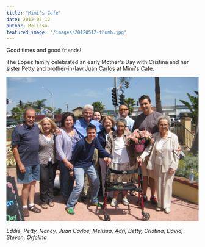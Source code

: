 ```yaml
---
title: "Mimi's Cafe"
date: 2012-05-12
author: Melissa
featured_image: '/images/20120512-thumb.jpg'
---
```


Good times and good friends!

The Lopez family celebrated an early Mother's Day with Cristina and her sister Petty and brother-in-law Juan Carlos at Mimi's Cafe.


![](/images/20120512-mimis.jpg)

_Eddie, Petty, Nancy, Juan Carlos, Melissa, Adri, Betty, Cristina, David, Steven, Orfelina_